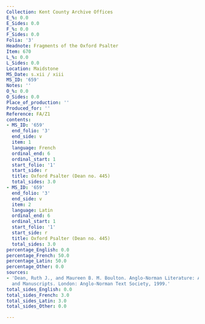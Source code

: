 ```yaml
---
Collection: Kent County Archive Offices
E_%: 0.0
E_Sides: 0.0
F_%: 0.0
F_Sides: 0.0
Folia: '3'
Headnote: Fragments of the Oxford Psalter
Item: 670
L_%: 0.0
L_Sides: 0.0
Location: Maidstone
MS_Date: s.xii / xiii
MS_ID: '659'
Notes: ''
O_%: 0.0
O_Sides: 0.0
Place_of_production: ''
Produced_for: ''
Reference: FA/Z1
contents:
- MS_ID: '659'
  end_folio: '3'
  end_side: v
  item: 1
  language: French
  ordinal_end: 6
  ordinal_start: 1
  start_folio: '1'
  start_side: r
  title: Oxford Psalter (Dean no. 445)
  total_sides: 3.0
- MS_ID: '659'
  end_folio: '3'
  end_side: v
  item: 2
  language: Latin
  ordinal_end: 6
  ordinal_start: 1
  start_folio: '1'
  start_side: r
  title: Oxford Psalter (Dean no. 445)
  total_sides: 3.0
percentage_English: 0.0
percentage_French: 50.0
percentage_Latin: 50.0
percentage_Other: 0.0
sources:
- 'Dean, Ruth J., and Maureen B. M. Boulton. Anglo-Norman Literature: A Guide to Texts
  and Manuscripts. London: Anglo-Norman Text Society, 1999.'
total_sides_English: 0.0
total_sides_French: 3.0
total_sides_Latin: 3.0
total_sides_Other: 0.0

---
```

